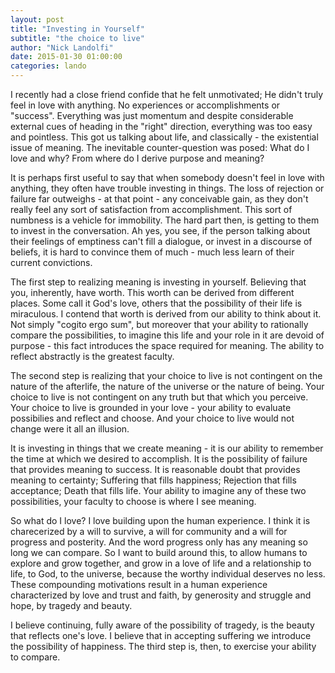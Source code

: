 ```yaml
---
layout: post
title: "Investing in Yourself"
subtitle: "the choice to live"
author: "Nick Landolfi"
date: 2015-01-30 01:00:00
categories: lando
---
```


I recently had a close friend confide that he felt unmotivated; He didn't truly feel in love with anything. No experiences or accomplishments or "success". Everything was just momentum and despite considerable external cues of heading in the "right" direction, everything was too easy and pointless. This got us talking about life, and classically - the existential issue of meaning. The inevitable counter-question was posed: What do I love and why? From where do I derive purpose and meaning?

It is perhaps first useful to say that when somebody doesn't feel in love with anything, they often have trouble investing in things. The loss of rejection or failure far outweighs - at that point - any conceivable gain, as they don't really feel any sort of satisfaction from accomplishment. This sort of numbness is a vehicle for immobility. The hard part then, is getting to them to invest in the conversation. Ah yes, you see, if the person talking about their feelings of emptiness can't fill a dialogue, or invest in a discourse of beliefs, it is hard to convince them of much - much less learn of their current convictions.

The first step to realizing meaning is investing in yourself. Believing that you, inherently, have worth. This worth can be derived from different places. Some call it God's love, others that the possibility of their life is miraculous. I contend that worth is derived from our ability to think about it. Not simply "cogito ergo sum", but moreover that your ability to rationally compare the possibilities, to imagine this life and your role in it are devoid of purpose - this fact introduces the space required for meaning. The ability to reflect abstractly is the greatest faculty.

The second step is realizing that your choice to live is not contingent on the nature of the afterlife, the nature of the universe or the nature of being. Your choice to live is not contingent on any truth but that which you perceive. Your choice to live is grounded in your love - your ability to evaluate possibilies and reflect and choose. And your choice to live would not change were it all an illusion.

It is investing in things that we create meaning - it is our ability to remember the time at which we desired to accomplish. It is the possibility of failure that provides meaning to success. It is reasonable doubt that provides meaning to certainty; Suffering that fills happiness; Rejection that fills acceptance; Death that fills life. Your ability to imagine any of these two possibilities, your faculty to choose is where I see meaning.

So what do I love? I love building upon the human experience. I think it is charecerized by a will to survive, a will for community and a will for progress and posterity. And the word progress only has any meaning so long we can compare. So I want to build around this, to allow humans to explore and grow together, and grow in a love of life and a relationship to life, to God, to the universe, because the worthy individual deserves no less. These compounding motivations result in a human experience characterized by love and trust and faith, by generosity and struggle and hope, by tragedy and beauty.

I believe continuing, fully aware of the possibility of tragedy, is the beauty that reflects one's love. I believe that in accepting suffering we introduce the possibility of happiness. The third step is, then, to exercise your ability to compare.
